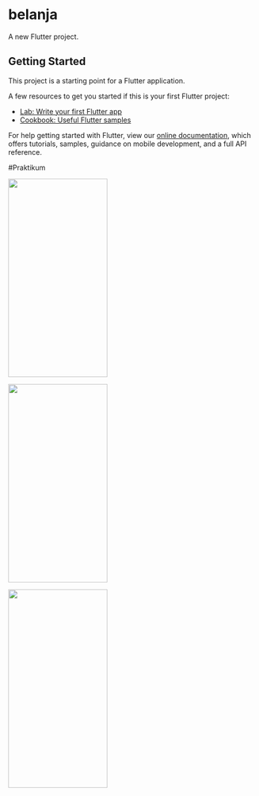 # belanja

A new Flutter project.

## Getting Started

This project is a starting point for a Flutter application.

A few resources to get you started if this is your first Flutter project:

- [Lab: Write your first Flutter app](https://flutter.dev/docs/get-started/codelab)
- [Cookbook: Useful Flutter samples](https://flutter.dev/docs/cookbook)

For help getting started with Flutter, view our
[online documentation](https://flutter.dev/docs), which offers tutorials,
samples, guidance on mobile development, and a full API reference.


#Praktikum


<img src="../image/1.PNG" width="200px" height="400px"></img>

<img src="../image/2.PNG" width="200px" height="400px"></img>

<img src="../image/3.PNG" width="200px" height="400px"></img>